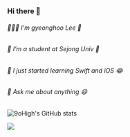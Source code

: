 ### Hi there 👋
###### 🙇🏻‍♂ ️I'm gyeonghoo Lee 👋
###### 🔭 I’m a student at Sejong Univ 🏫
###### 🌱 I just started learning Swift and iOS 😂
###### 💬 Ask me about anything 😄
##
##

![9oHigh's GitHub stats](https://github-readme-stats.vercel.app/api?username=9oHigh&show_icons=true)

![](https://github-profile-summary-cards.vercel.app/api/cards/profile-details?username=9oHigh&theme=vue)
